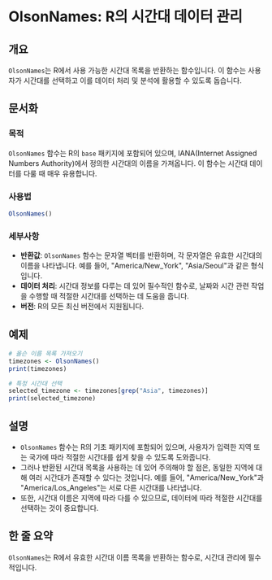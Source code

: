 <!--
Meta Description: # OlsonNames: R의 시간대 데이터 관리 ## 개요 `OlsonNames`는 R에서 사용 가능한 시간대 목록을 반환하는 함수입니다. 이 함수는 사용자가 시간대를 선택하고 이를 데이터 처리 및 분석에 활용할 수 있도록 돕습니다. ## 문서화 ### 목적 `Ols...
Meta Keywords: 시간대, olsonnames, 함수는, 시간대를, timezones
-->

# OlsonNames: R의 시간대 데이터 관리

## 개요
`OlsonNames`는 R에서 사용 가능한 시간대 목록을 반환하는 함수입니다. 이 함수는 사용자가 시간대를 선택하고 이를 데이터 처리 및 분석에 활용할 수 있도록 돕습니다.

## 문서화
### 목적
`OlsonNames` 함수는 R의 `base` 패키지에 포함되어 있으며, IANA(Internet Assigned Numbers Authority)에서 정의한 시간대의 이름을 가져옵니다. 이 함수는 시간대 데이터를 다룰 때 매우 유용합니다.

### 사용법
```R
OlsonNames()
```

### 세부사항
- **반환값**: `OlsonNames` 함수는 문자열 벡터를 반환하며, 각 문자열은 유효한 시간대의 이름을 나타냅니다. 예를 들어, "America/New_York", "Asia/Seoul"과 같은 형식입니다.
- **데이터 처리**: 시간대 정보를 다루는 데 있어 필수적인 함수로, 날짜와 시간 관련 작업을 수행할 때 적절한 시간대를 선택하는 데 도움을 줍니다.
- **버전**: R의 모든 최신 버전에서 지원됩니다.

## 예제
```R
# 올슨 이름 목록 가져오기
timezones <- OlsonNames()
print(timezones)

# 특정 시간대 선택
selected_timezone <- timezones[grep("Asia", timezones)]
print(selected_timezone)
```

## 설명
- `OlsonNames` 함수는 R의 기초 패키지에 포함되어 있으며, 사용자가 입력한 지역 또는 국가에 따라 적절한 시간대를 쉽게 찾을 수 있도록 도와줍니다.
- 그러나 반환된 시간대 목록을 사용하는 데 있어 주의해야 할 점은, 동일한 지역에 대해 여러 시간대가 존재할 수 있다는 것입니다. 예를 들어, "America/New_York"과 "America/Los_Angeles"는 서로 다른 시간대를 나타냅니다.
- 또한, 시간대 이름은 지역에 따라 다를 수 있으므로, 데이터에 따라 적절한 시간대를 선택하는 것이 중요합니다.

## 한 줄 요약
`OlsonNames`는 R에서 유효한 시간대 이름 목록을 반환하는 함수로, 시간대 관리에 필수적입니다.